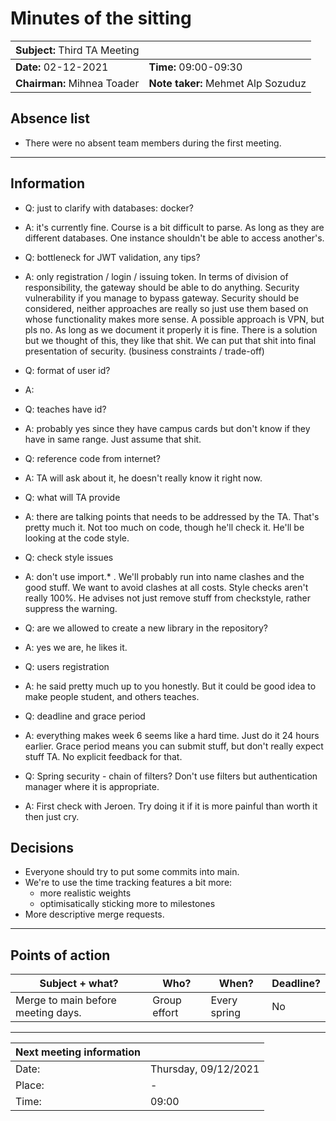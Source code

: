 # Minutes of the sitting

| **Subject:** <span style="font-weight:normal">Third TA Meeting</span> |                     |
| :------------------------------------------------------- | ------------------- |
| **Date:** 02-12-2021                                            | **Time:** 09:00-09:30       |
| **Chairman:** Mihnea Toader                                        | **Note taker:** Mehmet Alp Sozuduz |

## Absence list

- There were no absent team members during the first meeting.

---

## Information

<!-- Information discussed during the meeting -->

- Q: just to clarify with databases: docker?
- A: it's currently fine. Course is a bit difficult to parse. As long as they are different databases. One instance shouldn't be able to access another's.

- Q: bottleneck for JWT validation, any tips?
- A:  only registration / login / issuing token. In terms of division of responsibility, the gateway should be able to do anything. Security vulnerability if you manage to bypass gateway. Security should be considered, neither approaches are really so just use them based on whose functionality makes more sense. A possible approach is VPN, but pls no. As long as we document it properly it is fine. There is a solution but we thought of this, they like that shit. We can put that shit into final presentation of security. (business constraints / trade-off)

- Q: format of user id?
- A: 

- Q: teaches have id?
- A: probably yes since they have campus cards but don't know if they have in same range. Just assume that shit.

- Q: reference code from internet?
- A: TA will ask about it, he doesn't really know it right now.

- Q: what will TA provide 
- A: there are talking points that needs to be addressed by the TA. That's pretty much it. Not too much on code, though he'll check it. He'll be looking at the code style.

- Q: check style issues
- A: don't use import.* . We'll probably run into name clashes and the good stuff. We want to avoid clashes at all costs. Style checks aren't really 100%. He advises not just remove stuff from checkstyle, rather suppress the warning. 

- Q: are we allowed to create a new library in the repository?
- A: yes we are, he likes it.

- Q: users registration
- A: he said pretty much up to you honestly. But it could be good idea to make people student, and others teaches.

- Q: deadline and grace period
- A: everything makes week 6 seems like a hard time. Just do it 24 hours earlier. Grace period means you can submit stuff, but don't really expect stuff TA. No explicit feedback for that.

- Q: Spring security  - chain of filters? Don't use filters but authentication manager where it is appropriate.
- A: First check with Jeroen. Try doing it if it is more painful than worth it then just cry.


## Decisions

<!-- Decisions made during the meeting -->

- Everyone should try to put some commits into main.
- We're to use the time tracking features a bit more:
    - more realistic weights
    - optimisatically sticking more to milestones
- More descriptive merge requests.

---

## Points of action

| Subject + what? | Who? | When? | Deadline? |
| --------------- | ---- | ----- | --------- |
| Merge to main before meeting days.            | Group effort  | Every spring   | No       |

---

| Next meeting information |                      |
| ------------------------ | -------------------- |
| Date:                    | Thursday, 09/12/2021       |
| Place:                   | -                    |
| Time:                    | 09:00                |
